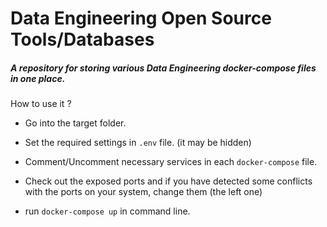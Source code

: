 # Data Engineering Open Source Tools/Databases
##### A repository for storing various **Data Engineering** docker-compose files in one place.  

How to use it ?

- Go into the target folder.

- Set the required settings in `.env`  file. (it may be hidden)

- Comment/Uncomment necessary services in each `docker-compose` file.

- Check out the exposed ports and if you have detected some conflicts with the ports on your system, change them (the left one)

- run `docker-compose up` in command line.

  
  
  

